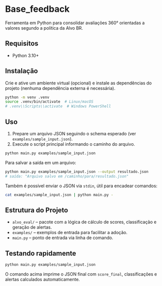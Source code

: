 # Base_feedback

Ferramenta em Python para consolidar avaliações 360° orientadas a valores segundo a política da Alvo BR.

## Requisitos

- Python 3.10+

## Instalação

Crie e ative um ambiente virtual (opcional) e instale as dependências do projeto (nenhuma dependência externa é necessária).

```bash
python -m venv .venv
source .venv/bin/activate  # Linux/macOS
# .venv\\Scripts\\activate  # Windows PowerShell
```

## Uso

1. Prepare um arquivo JSON seguindo o schema esperado (ver `examples/sample_input.json`).
2. Execute o script principal informando o caminho do arquivo.

```bash
python main.py examples/sample_input.json
```

Para salvar a saída em um arquivo:

```bash
python main.py examples/sample_input.json --output resultado.json
# saída: "Arquivo salvo em /caminho/para/resultado.json"
```

Também é possível enviar o JSON via `stdin`, útil para encadear comandos:

```bash
cat examples/sample_input.json | python main.py -
```

## Estrutura do Projeto

- `alvo_eval/` – pacote com a lógica de cálculo de scores, classificação e geração de alertas.
- `examples/` – exemplos de entrada para facilitar a adoção.
- `main.py` – ponto de entrada via linha de comando.

## Testando rapidamente

```bash
python main.py examples/sample_input.json
```

O comando acima imprime o JSON final com `score_final`, classificações e alertas calculados automaticamente.
